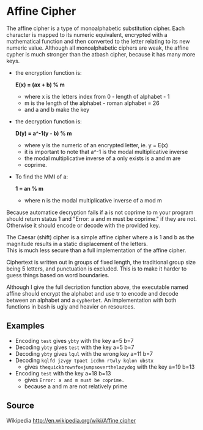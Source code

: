 # Affine Cipher

The affine cipher is a type of monoalphabetic substitution cipher. 
Each character is mapped to its numeric equivalent, encrypted with
a mathematical function and then converted to the letter relating to 
its new numeric value. Although all monoalphabetic ciphers are weak, 
the affine cypher is much stronger than the atbash cipher, 
because it has many more keys.

- the encryption function is:

  **E(x) = (ax + b) % m** 
  - where x is the letters index from 0 - length of alphabet - 1 
  - m is the length of the alphabet - roman alphabet = 26
  - and a and b make the key

- the decryption function is:

  **D(y) = a^-1(y - b) % m**
  - where y is the numeric of an encrypted letter, ie. y = E(x)
  - it is important to note that a^-1 is the modal multiplicative inverse
  - the modal multiplicative inverse of a only exists is a and m are
  - coprime. 

- To find the MMI of a:

  **1 = an % m**
  - where n is the modal multiplicative inverse of a mod m

Because automatice decryption fails if a is not coprime to m your 
program should return status 1 and "Error: a and m must be coprime."
if they are not.  Otherwise it should encode or decode with the 
provided key.

The Caesar (shift) cipher is a simple affine cipher where a is 1 and
b as the magnitude results in a static displacement of the letters.  
This is much less secure than a full implementation of the affine cipher.

Ciphertext is written out in groups of fixed length, the traditional group 
size being 5 letters, and punctuation is excluded. This is to make it 
harder to guess things based on word boundaries.

Although I give the full decription function above, the executable named
affine should encrypt the alphabet and use tr to encode and decode between
an alphabet and a `cypherbet`. An implementation with both functions in
bash is ugly and heavier on resources.

## Examples

- Encoding `test` gives `ybty` with the key a=5 b=7
- Decoding `ybty` gives `test` with the key a=5 b=7
- Decoding `ybty` gives `lqul` with the wrong key a=11 b=7
- Decoding `kqlfd jzvgy tpaet icdhm rtwly kqlon ubstx`
  - gives `thequickbrownfoxjumpsoverthelazydog` with the key a=19 b=13
- Encoding `test` with the key a=18 b=13
  - gives `Error: a and m must be coprime.`
  - because a and m are not relatively prime

## Source

Wikipedia [http://en.wikipedia.org/wiki/Affine cipher](http://en.wikipedia.org/wiki/Affine_cipher)
